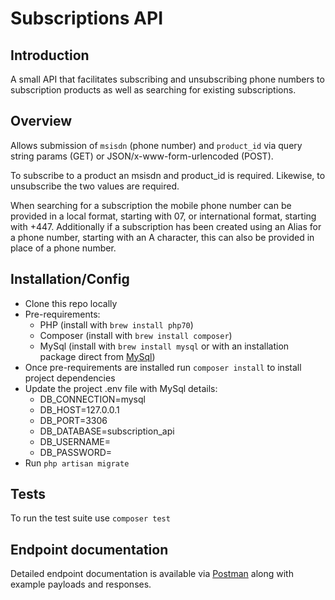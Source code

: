 # Subscriptions API

## Introduction
A small API that facilitates subscribing and unsubscribing phone numbers to subscription products as well as searching for existing subscriptions.

## Overview
Allows submission of `msisdn` (phone number) and `product_id` via query string params (GET) or JSON/x-www-form-urlencoded (POST).

To subscribe to a product an msisdn and product_id is required. Likewise, to unsubscribe the two values are required.

When searching for a subscription the mobile phone number can be provided in a local format, starting with 07, or international format, starting with +447. Additionally if a subscription has been created using an Alias for a phone number, starting with an A character, this can also be provided in place of a phone number.

## Installation/Config

- Clone this repo locally
- Pre-requirements:
  - PHP (install with `brew install php70`)
  - Composer (install with `brew install composer`)
  - MySql (install with `brew install mysql` or with an installation package direct from [MySql](https://dev.mysql.com/downloads/installer/))
- Once pre-requirements are installed run `composer install` to install project dependencies
- Update the project .env file with MySql details:
  - DB_CONNECTION=mysql
  - DB_HOST=127.0.0.1
  - DB_PORT=3306
  - DB_DATABASE=subscription_api
  - DB_USERNAME=<YOUR USERNAME HERE>
  - DB_PASSWORD=<YOUR PASSWORD HERE>
- Run `php artisan migrate`

## Tests

To run the test suite use `composer test`

## Endpoint documentation

Detailed endpoint documentation is available via [Postman](https://documenter.getpostman.com/view/2462810/subscriptions-api/RVnWhJtN#intro) along with example payloads and responses.

